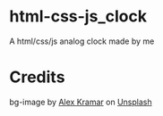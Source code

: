 # html-css-js_clock
A html/css/js analog clock made by me
# Credits

<span>bg-image by <a href="https://unsplash.com/@iamalexkramar?utm_source=unsplash&amp;utm_medium=referral&amp;utm_content=creditCopyText">Alex Kramar</a> on <a href="https://unsplash.com/t/wallpapers?utm_source=unsplash&amp;utm_medium=referral&amp;utm_content=creditCopyText">Unsplash</a></span>
